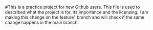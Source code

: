 #This is a practice project for new Github users.
This file is used to described what the project is for, its importance and the licensing.
I am making this change on the feature1 branch and will check if the same change happens in the main branch.